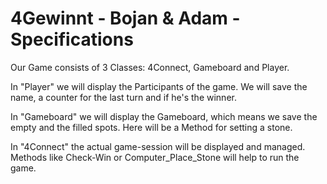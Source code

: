 # 4Gewinnt - Bojan & Adam - Specifications

Our Game consists of 3 Classes: 4Connect, Gameboard and Player.

In "Player" we will display the Participants of the game.
We will save the name, a counter for the last turn and if he's the winner.

In "Gameboard" we will display the Gameboard, which means we save the empty and the filled spots. Here will be a Method for setting a stone. 

In "4Connect" the actual game-session will be displayed and managed.
Methods like Check-Win or Computer_Place_Stone will help to run the game.